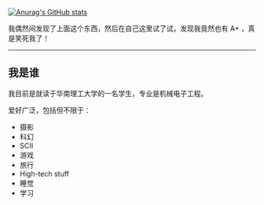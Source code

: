 [![Anurag's GitHub stats](https://github-readme-stats.vercel.app/api?username=Hin-Worran&theme=tokyonight)](https://github.com/anuraghazra/github-readme-stats)

我偶然间发现了上面这个东西，然后在自己这里试了试，发现我竟然也有 A+ ，真是笑死我了！

**********

## 我是谁

我目前是就读于华南理工大学的一名学生，专业是机械电子工程。

爱好广泛，包括但不限于：
- 摄影
- 科幻
- SCII
- 游戏
- 旅行
- High-tech stuff
- 睡觉
- 学习

<!--
**Hin-Worran/Hin-Worran** is a ✨ _special_ ✨ repository because its `README.md` (this file) appears on your GitHub profile.

Here are some ideas to get you started:

- 🔭 I’m currently working on ...
- 🌱 I’m currently learning ...
- 👯 I’m looking to collaborate on ...
- 🤔 I’m looking for help with ...
- 💬 Ask me about ...
- 📫 How to reach me: ...
- 😄 Pronouns: ...
- ⚡ Fun fact: ...
-->
